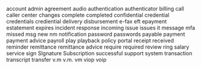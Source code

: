 account
admin
agreement
audio
authentication
authenticator
billing
call
caller
center
changes
complete
completed
confidential
credential
credentials
crediential
delivery
disbursement
e-fax
eft
epayment
estatement
expires
incident response
incoming
issue
issues
it
message
mfa
missed
msg
new
nm
notification
password
passwords
payable
payment
payment advice
payroll
play
playback
policy
portal
receipt
received
reminder
remittance
remittance advice
require
required
review
ring
salary
service
sign
Slgnature
Subscription
successful
support
system
transaction
transcript
transfer
v.m
v.m.
vm
viop
voip
